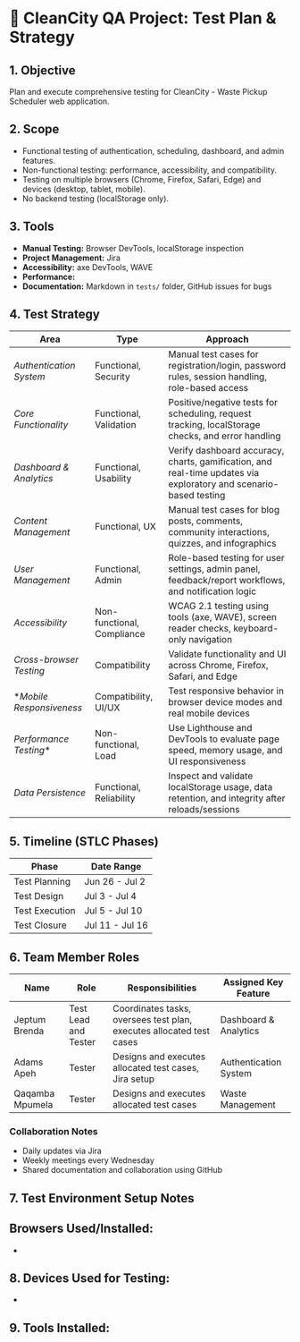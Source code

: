 # 🧪 CleanCity QA Project: Test Plan & Strategy

## 1. Objective
Plan and execute comprehensive testing for CleanCity - Waste Pickup Scheduler web application.

## 2. Scope
- Functional testing of authentication, scheduling, dashboard, and admin features.
- Non-functional testing: performance, accessibility, and compatibility.
- Testing on multiple browsers (Chrome, Firefox, Safari, Edge) and devices (desktop, tablet, mobile).
- No backend testing (localStorage only).

## 3. Tools
- **Manual Testing:** Browser DevTools, localStorage inspection
- **Project Management:** Jira
- **Accessibility:** axe DevTools, WAVE
- **Performance:** 
- **Documentation:** Markdown in `tests/` folder, GitHub issues for bugs

## 4. Test Strategy
| Area                | Type                   | Approach      |
| --------------------| ---------------- |-------------------- |
| *Authentication System* | Functional, Security       | Manual test cases for registration/login, password rules, session handling, role-based access  |
| *Core Functionality*  | Functional, Validation     | Positive/negative tests for scheduling, request tracking, localStorage checks, and error handling                 |
| *Dashboard & Analytics* | Functional, Usability      | Verify dashboard accuracy, charts, gamification, and real-time updates via exploratory and scenario-based testing |
| *Content Management*    | Functional, UX             | Manual test cases for blog posts, comments, community interactions, quizzes, and infographics                     |
| *User Management*     | Functional, Admin          | Role-based testing for user settings, admin panel, feedback/report workflows, and notification logic              |
| *Accessibility*       | Non-functional, Compliance | WCAG 2.1 testing using tools (axe, WAVE), screen reader checks, keyboard-only navigation                          |
| *Cross-browser Testing* | Compatibility              | Validate functionality and UI across Chrome, Firefox, Safari, and Edge                                            |
| **Mobile Responsiveness* | Compatibility, UI/UX       | Test responsive behavior in browser device modes and real mobile devices                                          |
| *Performance Testing**   | Non-functional, Load       | Use Lighthouse and DevTools to evaluate page speed, memory usage, and UI responsiveness                           |
| *Data Persistence*    | Functional, Reliability    | Inspect and validate localStorage usage, data retention, and integrity after reloads/sessions                     |



## 5.  Timeline (STLC Phases)
| Phase              | Date Range     |
|--------------------|----------------|
| Test Planning      | Jun 26 - Jul 2 |
| Test Design        | Jul 3 - Jul 4  |
| Test Execution     | Jul 5 - Jul 10 |
| Test Closure       | Jul 11 - Jul 16|

 ## 6. Team Member Roles

| Name               | Role                    | Responsibilities                                   |Assigned Key Feature |
|--------------------|-------------------------|----------------------------------------------------| ----- |
| Jeptum Brenda     | Test Lead and Tester         | Coordinates tasks, oversees test plan, executes allocated test cases | Dashboard & Analytics |
| Adams Apeh     | Tester       | Designs and executes allocated test cases, Jira setup          | Authentication System |
| Qaqamba Mpumela       | Tester   | Designs and executes allocated test cases | Waste Management |

### Collaboration Notes
- Daily updates via Jira
- Weekly meetings every Wednesday
- Shared documentation and collaboration using GitHub

## 7. Test Environment Setup Notes

## Browsers Used/Installed:
- 

## 8. Devices Used for Testing:
- 

## 9. Tools Installed:


